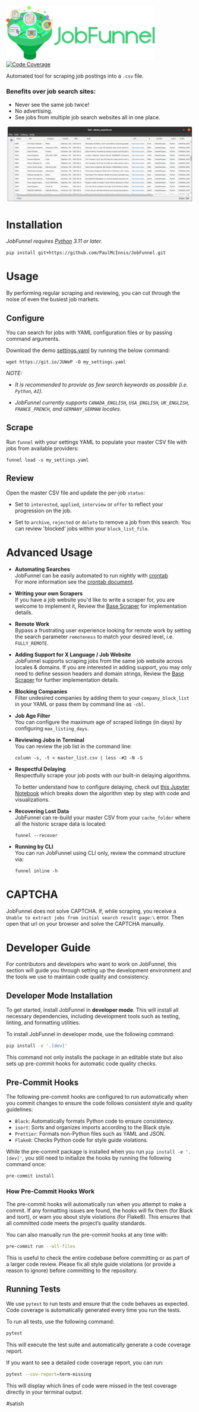 
<img src="logo/jobfunnel_banner.svg" alt="JobFunnel Banner" width=400/><br/>
[![Code Coverage](https://codecov.io/gh/PaulMcInnis/JobFunnel/branch/master/graph/badge.svg)](https://codecov.io/gh/PaulMcInnis/JobFunnel)

Automated tool for scraping job postings into a `.csv` file.

### Benefits over job search sites:

* Never see the same job twice!
* No advertising.
* See jobs from multiple job search websites all in one place.

![masterlist.csv][masterlist]


# Installation

_JobFunnel requires [Python][python] 3.11 or later._

```
pip install git+https://github.com/PaulMcInnis/JobFunnel.git
```

# Usage
By performing regular scraping and reviewing, you can cut through the noise of even the busiest job markets.

## Configure
You can search for jobs with YAML configuration files or by passing command arguments.

Download the demo [settings.yaml][demo_yaml] by running the below command:

```
wget https://git.io/JUWeP -O my_settings.yaml
```

_NOTE:_
* _It is recommended to provide as few search keywords as possible (i.e. `Python`, `AI`)._

* _JobFunnel currently supports `CANADA_ENGLISH`, `USA_ENGLISH`, `UK_ENGLISH`, `FRANCE_FRENCH`, and `GERMANY_GERMAN` locales._

## Scrape

Run `funnel` with your settings YAML to populate your master CSV file with jobs from available providers:

```
funnel load -s my_settings.yaml
```

## Review

Open the master CSV file and update the per-job `status`:

* Set to `interested`, `applied`, `interview` or `offer` to reflect your progression on the job.

* Set to `archive`, `rejected` or `delete` to remove a job from this search. You can review 'blocked' jobs within your `block_list_file`.

# Advanced Usage

* **Automating Searches** <br />
  JobFunnel can be easily automated to run nightly with [crontab][cron] <br />
  For more information see the [crontab document][cron_doc].

* **Writing your own Scrapers** <br />
  If you have a job website you'd like to write a scraper for, you are welcome to implement it, Review the [Base Scraper][basescraper] for implementation details.

* **Remote Work** <br />
  Bypass a frustrating user experience looking for remote work by setting the search parameter `remoteness` to match your desired level, i.e. `FULLY_REMOTE`.

* **Adding Support for X Language / Job Website** <br />
  JobFunnel supports scraping jobs from the same job website across locales & domains. If you are interested in adding support, you may only need to define session headers and domain strings, Review the [Base Scraper][basescraper] for further implementation details.

* **Blocking Companies** <br />
  Filter undesired companies by adding them to your `company_block_list` in your YAML or pass them by command line as `-cbl`.

* **Job Age Filter** <br />
  You can configure the maximum age of scraped listings (in days) by configuring `max_listing_days`.

* **Reviewing Jobs in Terminal** <br />
  You can review the job list in the command line:
  ```
  column -s, -t < master_list.csv | less -#2 -N -S
  ```

* **Respectful Delaying** <br />
  Respectfully scrape your job posts with our built-in delaying algorithms.

  To better understand how to configure delaying, check out [this Jupyter Notebook][delay_jp] which breaks down the algorithm step by step with code and visualizations.

* **Recovering Lost Data** <br />
  JobFunnel can re-build your master CSV from your `cache_folder` where all the historic scrape data is located:
  ```
  funnel --recover
  ```

* **Running by CLI** <br />
  You can run JobFunnel using CLI only, review the command structure via:
  ```
  funnel inline -h
  ```
 
# CAPTCHA
  JobFunnel does not solve CAPTCHA. If, while scraping, you receive a 
  `Unable to extract jobs from initial search result page:\` error. 
  Then open that url on your browser and solve the CAPTCHA manually.

# Developer Guide

For contributors and developers who want to work on JobFunnel, this section will guide you through setting up the development environment and the tools we use to maintain code quality and consistency.

## Developer Mode Installation

To get started, install JobFunnel in **developer mode**. This will install all necessary dependencies, including development tools such as testing, linting, and formatting utilities.

To install JobFunnel in developer mode, use the following command:

```bash
pip install -e '.[dev]'
```

This command not only installs the package in an editable state but also sets up pre-commit hooks for automatic code quality checks.

## Pre-Commit Hooks

The following pre-commit hooks are configured to run automatically when you commit changes to ensure the code follows consistent style and quality guidelines:

- `Black`: Automatically formats Python code to ensure consistency.
- `isort`: Sorts and organizes imports according to the Black style.
- `Prettier`: Formats non-Python files such as YAML and JSON.
- `Flake8`: Checks Python code for style guide violations.

While the pre-commit package is installed when you run `pip install -e '.[dev]'`, you still need to initialize the hooks by running the following command once:

```bash
pre-commit install
```

### How Pre-Commit Hooks Work

The pre-commit hooks will automatically run when you attempt to make a commit. If any formatting issues are found, the hooks will fix them (for Black and isort), or warn you about style violations (for Flake8). This ensures that all committed code meets the project’s quality standards.

You can also manually run the pre-commit hooks at any time with:

```bash
pre-commit run --all-files
```

This is useful to check the entire codebase before committing or as part of a larger code review. Please fix all style guide violations (or provide a reason to ignore) before committing to the repository.

## Running Tests

We use `pytest` to run tests and ensure that the code behaves as expected. Code coverage is automatically generated every time you run the tests.

To run all tests, use the following command:

```bash
pytest
```

This will execute the test suite and automatically generate a code coverage report.

If you want to see a detailed code coverage report, you can run:

```bash
pytest --cov-report=term-missing
```

This will display which lines of code were missed in the test coverage directly in your terminal output.



<!-- links -->
[requirements]:requirements.txt
[masterlist]:demo/demo.png "masterlist.csv"
[demo_yaml]:demo/settings.yaml
[python]:https://www.python.org/
[basescraper]:jobfunnel/backend/scrapers/base.py
[cron]:https://en.wikipedia.org/wiki/Cron
[cron_doc]:docs/crontab/readme.md
[conc_fut]:https://docs.python.org/dev/library/concurrent.futures.html#concurrent.futures.ThreadPoolExecutor
[thread]: https://docs.python.org/3.11/library/threading.html
[delay_jp]:https://github.com/bunsenmurder/Notebooks/blob/master/jobFunnel/delay_algorithm.ipynb
#satish